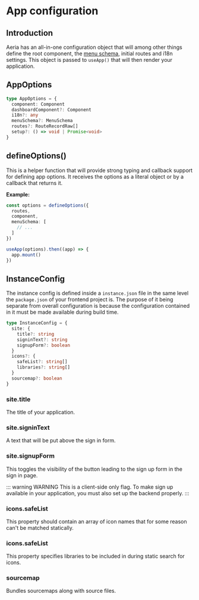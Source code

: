 # App configuration

## Introduction

Aeria has an all-in-one configuration object that will among other things define the root component, the [menu schema](/aeria-ui/menu-schema), initial routes and i18n settings. This object is passed to `useApp()` that will then render your application.

## AppOptions

```typescript
type AppOptions = {
  component: Component
  dashboardComponent?: Component
  i18n?: any
  menuSchema?: MenuSchema
  routes?: RouteRecordRaw[]
  setup?: () => void | Promise<void>
}
```

## defineOptions()

This is a helper function that will provide strong typing and callback support for defining app options. It receives the options as a literal object or by a callback that returns it.

**Example:**

```typescript
const options = defineOptions({
  routes,
  component,
  menuSchema: [
    // ...
  ]
})

useApp(options).then((app) => {
  app.mount()
})
```

## InstanceConfig

The instance config is defined inside a `instance.json` file in the same level the `package.json` of your frontend project is. The purpose of it being separate from overall configuration is because the configuration contained in it must be made available during build time.

```typescript
type InstanceConfig = {
  site: {
    title?: string
    signinText?: string
    signupForm?: boolean
  }
  icons?: {
    safeList?: string[]
    libraries?: string[]
  }
  sourcemap?: boolean
}

```

### site.title <Badge type="tip" text="string" />

The title of your application.

### site.signinText <Badge type="tip" text="string" />

A text that will be put above the sign in form.

### site.signupForm <Badge type="tip" text="boolean" />

This toggles the visibility of the button leading to the sign up form in the
sign in page.

::: warning WARNING
This is a client-side only flag. To make sign up available in your application,
you must also set up the backend properly.
:::

### icons.safeList <Badge type="tip" text="string[]" />

This property should contain an array of icon names that for some reason can't be matched statically.

### icons.safeList <Badge type="tip" text="string[]" />

This property specifies libraries to be included in during static search for icons.

### sourcemap <Badge type="tip" text="boolean" />

Bundles sourcemaps along with source files.
